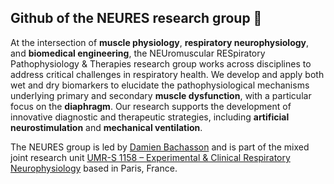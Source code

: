 ## Github of the NEURES research group 👋

At the intersection of **muscle physiology**, **respiratory neurophysiology**, and **biomedical engineering**, the <span class="highlight">NEU</span>romuscular <span class="highlight">RES</span>piratory Pathophysiology & Therapies research group  works across disciplines to address critical challenges in respiratory health. We develop and apply both wet and dry biomarkers to elucidate the pathophysiological mechanisms underlying primary and secondary **muscle dysfunction**, with a particular focus on the **diaphragm**. Our research supports the development of innovative diagnostic and therapeutic strategies, including **artificial neurostimulation** and **mechanical ventilation**.

The NEURES group is led by [Damien Bachasson](@dambach) and is part of the mixed joint research unit [UMR-S 1158 – Experimental & Clinical Respiratory Neurophysiology](https://sante.sorbonne-universite.fr/structures-de-recherche/neurophysiologie-respiratoire-experimentale-et-clinique) based in Paris, France.
<!--

**Here are some ideas to get you started:**

🙋‍♀️ A short introduction - what is your organization all about?
🌈 Contribution guidelines - how can the community get involved?
👩‍💻 Useful resources - where can the community find your docs? Is there anything else the community should know?
🍿 Fun facts - what does your team eat for breakfast?
🧙 Remember, you can do mighty things with the power of [Markdown](https://docs.github.com/github/writing-on-github/getting-started-with-writing-and-formatting-on-github/basic-writing-and-formatting-syntax)
-->
